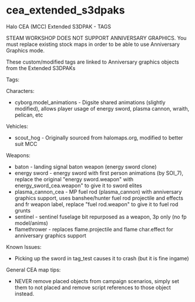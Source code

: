 # cea_extended_s3dpaks
Halo CEA (MCC) Extended S3DPAK - TAGS

STEAM WORKSHOP DOES NOT SUPPORT ANNIVERSARY GRAPHICS. You must replace existing stock maps in order to be able to use Anniversary Graphics mode.

These custom/modified tags are linked to Anniversary graphics objects from the Extended S3DPAKs

Tags:

Characters:
* cyborg.model_animations - Digsite shared animations (slightly modified), allows player usage of energy sword, plasma cannon, wraith, pelican, etc


Vehicles:
* scout_hog - Originally sourced from halomaps.org, modified to better suit MCC

Weapons:
* baton - landing signal baton weapon (energy sword clone)
* energy sword - energy sword with first person animations (by SOI_7), replace the original "energy sword.weapon" with energy_sword_cea.weapon" to give it to sword elites
* plasma_cannon_cea - MP fuel rod (plasma_cannon) with anniversary graphics support, uses banshee/hunter fuel rod projectile and effects and fr weapon label, replace "fuel rod.weapon" to give it to fuel rod grunts
* sentinel - sentinel fuselage bit repurposed as a weapon, 3p only (no fp model/anims)
* flamethrower - replaces flame.projectile and flame char.effect for anniversary graphics support

Known Issues:
* Picking up the sword in tag_test causes it to crash (but it is fine ingame)

General CEA map tips:
* NEVER remove placed objects from campaign scenarios, simply set them to not placed and remove script references to those object instead.
